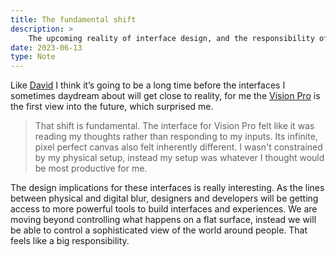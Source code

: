 ```yaml
---
title: The fundamental shift
description: >
    The upcoming reality of interface design, and the responsibility of designers and developers.
date: 2023-06-13
type: Note
---
```


Like [David](https://www.david-smith.org/blog/2023/06/12/new-post/) I think
it’s going to be a long time before the interfaces I sometimes daydream about
will get close to reality, for me the [Vision Pro](https://www.apple.com/apple-vision-pro/)
is the first view into the future, which surprised me.

> That shift is fundamental. The interface for Vision Pro felt like it was
> reading my thoughts rather than responding to my inputs. Its infinite, pixel
> perfect canvas also felt inherently different. I wasn't constrained by my
> physical setup, instead my setup was whatever I thought would be most
> productive for me.

The design implications for these interfaces is really interesting. As the
lines between physical and digital blur, designers and developers will be
getting access to more powerful tools to build interfaces and experiences. We
are moving beyond controlling what happens on a flat surface, instead we will
be able to control a sophisticated view of the world around people. That feels
like a big responsibility.
